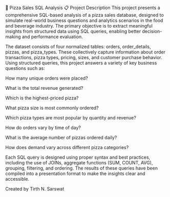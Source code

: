🍕 Pizza Sales SQL Analysis
📋 Project Description
This project presents a comprehensive SQL-based analysis of a pizza sales database, designed to simulate real-world business questions and analytics scenarios in the food and beverage industry. The primary objective is to extract meaningful insights from structured data using SQL queries, enabling better decision-making and performance evaluation.

The dataset consists of four normalized tables: orders, order_details, pizzas, and pizza_types. These collectively capture information about order transactions, pizza types, pricing, sizes, and customer purchase behavior. Using structured queries, this project answers a variety of key business questions such as:

How many unique orders were placed?

What is the total revenue generated?

Which is the highest-priced pizza?

What pizza size is most commonly ordered?

Which pizza types are most popular by quantity and revenue?

How do orders vary by time of day?

What is the average number of pizzas ordered daily?

How does demand vary across different pizza categories?

Each SQL query is designed using proper syntax and best practices, including the use of JOINs, aggregate functions (SUM, COUNT, AVG), grouping, filtering, and ordering. The results of these queries have been compiled into a presentation format to make the insights clear and accessible.

Created by Tirth N. Sarswat

